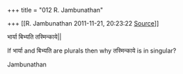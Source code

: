 +++
title = "012 R. Jambunathan"

+++
[[R. Jambunathan	2011-11-21, 20:23:22 [Source](https://groups.google.com/g/samskrita/c/seFVja1wIvs)]]



भार्या बिभ्यति तस्मिन्काये\|\|

If भार्या and बिभ्यति are plurals then why तस्मिन्काये is in singular?

  

Jambunathan

  

  

